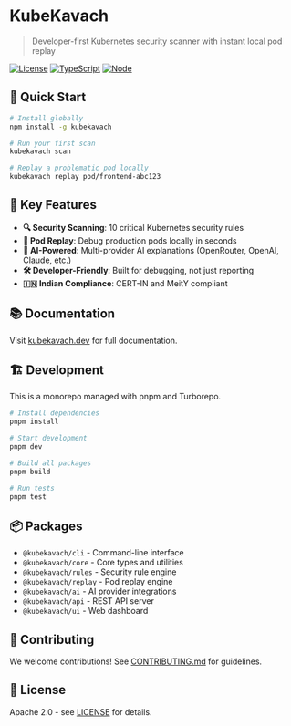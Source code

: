 # KubeKavach

> Developer-first Kubernetes security scanner with instant local pod replay

[![License](https://img.shields.io/badge/License-Apache%202.0-blue.svg)](LICENSE)
[![TypeScript](https://img.shields.io/badge/TypeScript-5.3-blue)](https://www.typescriptlang.org/)
[![Node](https://img.shields.io/badge/Node-20.x-green)](https://nodejs.org/)

## 🚀 Quick Start

```bash
# Install globally
npm install -g kubekavach

# Run your first scan
kubekavach scan

# Replay a problematic pod locally
kubekavach replay pod/frontend-abc123
```

## 🎯 Key Features

- **🔍 Security Scanning**: 10 critical Kubernetes security rules
- **🔄 Pod Replay**: Debug production pods locally in seconds
- **🤖 AI-Powered**: Multi-provider AI explanations (OpenRouter, OpenAI, Claude, etc.)
- **🛠️ Developer-Friendly**: Built for debugging, not just reporting
- **🇮🇳 Indian Compliance**: CERT-IN and MeitY compliant

## 📚 Documentation

Visit [kubekavach.dev](https://kubekavach.dev) for full documentation.

## 🏗️ Development

This is a monorepo managed with pnpm and Turborepo.

```bash
# Install dependencies
pnpm install

# Start development
pnpm dev

# Build all packages
pnpm build

# Run tests
pnpm test
```

## 📦 Packages

- `@kubekavach/cli` - Command-line interface
- `@kubekavach/core` - Core types and utilities
- `@kubekavach/rules` - Security rule engine
- `@kubekavach/replay` - Pod replay engine
- `@kubekavach/ai` - AI provider integrations
- `@kubekavach/api` - REST API server
- `@kubekavach/ui` - Web dashboard

## 🤝 Contributing

We welcome contributions! See [CONTRIBUTING.md](CONTRIBUTING.md) for guidelines.

## 📄 License

Apache 2.0 - see [LICENSE](LICENSE) for details.
